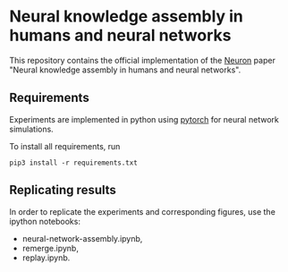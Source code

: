 # Neural knowledge assembly in humans and neural networks

This repository contains the official implementation of the [Neuron](https://www.cell.com/neuron/home) paper "Neural knowledge assembly in humans and neural networks".


## Requirements

Experiments are implemented in python using [pytorch](https://pytorch.org/) for neural network simulations.

To install all requirements, run

```setup
pip3 install -r requirements.txt
```

## Replicating results

In order to replicate the experiments and corresponding figures, use the ipython notebooks:
- neural-network-assembly.ipynb,
- remerge.ipynb,
- replay.ipynb.

